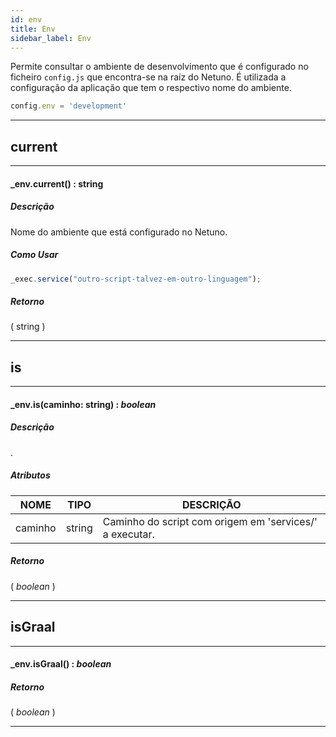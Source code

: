 ```yaml
---
id: env
title: Env
sidebar_label: Env
---
```


Permite consultar o ambiente de desenvolvimento que é configurado no ficheiro `config.js` que encontra-se na raíz do Netuno.
É utilizada a configuração da aplicação que tem o respectivo nome do ambiente.

```javascript
config.env = 'development'
```

---

## current

---

#### _env.current() : string
##### Descrição

Nome do ambiente que está configurado no Netuno.

##### Como Usar

```javascript
_exec.service("outro-script-talvez-em-outro-linguagem");
```

##### Retorno

( string )


---

## is

---

#### _env.is(caminho: string) : _boolean_
##### Descrição

.

##### Atributos

| NOME | TIPO | DESCRIÇÃO |
|---|---|---|
| caminho | string | Caminho do script com origem em 'services/' a executar. |

##### Retorno

( _boolean_ )


---

## isGraal

---

#### _env.isGraal() : _boolean_
##### Retorno

( _boolean_ )


---

